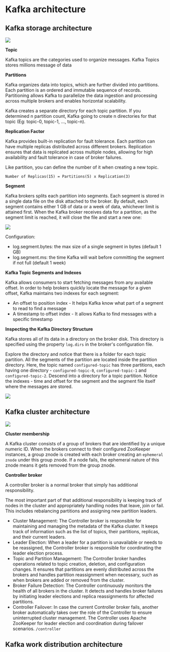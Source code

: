 # Kafka architecture

## Kafka storage architecture

![](https://user-images.githubusercontent.com/17776979/251782588-53566595-df75-4fdd-b0f5-8355655f1950.png)

**Topic**

Kafka topics are the categories used to organize messages. Kafka Topics stores millions message of data

**Partitions**

Kafka organizes data into topics, which are further divided into partitions. Each partition is an ordered and immutable sequence of records. Partitioning allows Kafka to parallelize the data ingestion and processing across multiple brokers and enables horizontal scalability.

Kafka creates a separate directory for each topic partition. If you determined n partition count, Kafka going to create n directories for that topic (Eg: topic-0, topic-1, ..., topic-n).

**Replication Factor**

Kafka provides built-in replication for fault tolerance. Each partition can have multiple replicas distributed across different brokers. Replication ensures that data is replicated across multiple nodes, allowing for high availability and fault tolerance in case of broker failures.

Like partition, you can define the number of it when creating a new topic.

```
Number of Replicas(15) = Partitions(5) x Replication(3)
```

**Segment**

Kafka brokers splits each partition into segments. Each segment is stored in a single data file on the disk attached to the broker. By default, each segment contains either 1 GB of data or a week of data, whichever limit is attained first. When the Kafka broker receives data for a partition, as the segment limit is reached, it will close the file and start a new one:

![](https://user-images.githubusercontent.com/17776979/251786040-9efc2fe8-e45e-4a38-98da-166cdd801429.png)

Configuration:

- log.segment.bytes: the max size of a single segment in bytes (default 1 GB)
- log.segment.ms: the time Kafka will wait before committing the segment if not full (default 1 week)

**Kafka Topic Segments and Indexes**

Kafka allows consumers to start fetching messages from any available offset. In order to help brokers quickly locate the message for a given offset, Kafka maintains two indexes for each segment:

- An offset to position index - It helps Kafka know what part of a segment to read to find a message
- A timestamp to offset index - It allows Kafka to find messages with a specific timestamp

**Inspecting the Kafka Directory Structure**

Kafka stores all of its data in a directory on the broker disk. This directory is specified using the property `log.dirs` in the broker's configuration file.

Explore the directory and notice that there is a folder for each topic partition. All the segments of the partition are located inside the partition directory. Here, the topic named `configured-topic` has three partitions, each having one directory - `configured-topic-0`, `configured-topic-1` and `configured-topic-2`. Descend into a directory for a topic partition. Notice the indexes - time and offset for the segment and the segment file itself where the messages are stored.

![](https://user-images.githubusercontent.com/17776979/251789946-5c06e6a4-9dbe-4022-b804-221c266cf0b1.png)

## Kafka cluster architecture

![](https://user-images.githubusercontent.com/17776979/251801443-5b6d3515-975f-4f17-b6f9-5e2ee9f53b6b.png)

**Cluster membership**

A Kafka cluster consists of a group of brokers that are identified by a unique numeric ID. When the brokers connect to their configured ZooKeeper instances, a group znode is created with each broker creating an `ephemeral znode` under this group znode. If a node fails, the ephemeral nature of this znode means it gets removed from the group znode.

**Controller broker**

A controller broker is a normal broker that simply has additional responsibility.

The most important part of that additional responsibility is keeping track of nodes in the cluster and appropriately handling nodes that leave, join or fail. This includes rebalancing partitions and assigning new partition leaders.

- Cluster Management: The Controller broker is responsible for maintaining and managing the metadata of the Kafka cluster. It keeps track of information such as the list of topics, their partitions, replicas, and their current leaders.
- Leader Election: When a leader for a partition is unavailable or needs to be reassigned, the Controller broker is responsible for coordinating the leader election process.
- Topic and Partition Management: The Controller broker handles operations related to topic creation, deletion, and configuration changes. It ensures that partitions are evenly distributed across the brokers and handles partition reassignment when necessary, such as when brokers are added or removed from the cluster.
- Broker Failure Detection: The Controller continuously monitors the health of all brokers in the cluster. It detects and handles broker failures by initiating leader elections and replica reassignments for affected partitions.
- Controller Failover: In case the current Controller broker fails, another broker automatically takes over the role of the Controller to ensure uninterrupted cluster management. The Controller uses Apache ZooKeeper for leader election and coordination during failover scenarios. `/controller`

## Kafka work distribution architecture

